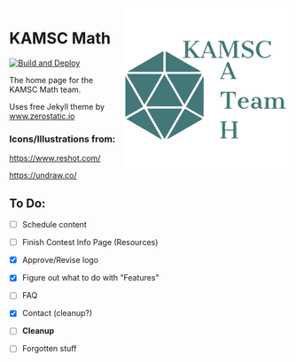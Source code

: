 <img align="right" src="/images/logo/logo1.svg" alt="KAMSC Math Logo" width="300"/> 

# KAMSC Math

[![Build and Deploy](https://github.com/ds12a/KAMSC-Math/actions/workflows/pages/pages-build-deployment/badge.svg)](https://github.com/ds12a/KAMSC-Math/actions/workflows/pages/pages-build-deployment)

The home page for the KAMSC Math team.

Uses free Jekyll theme by www.zerostatic.io

### Icons/Illustrations from:

https://www.reshot.com/

https://undraw.co/

## To Do:
- [ ] Schedule content
- [ ] Finish Contest Info Page (Resources)
- [x] Approve/Revise logo
- [x] Figure out what to do with "Features"
- [ ] FAQ
- [x] Contact (cleanup?)
- [ ] **Cleanup**
- [ ] Forgotten stuff

